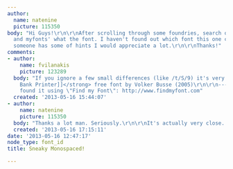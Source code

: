 ```yaml
---
author:
  name: natenine
  picture: 115350
body: "Hi Guys!\r\n\r\nAfter scrolling through some foundries, search on identifont
  and myfonts' what the font. I haven't found out which font this one could be.\r\n\r\n[img:sites/default/files/old-images/Font_5074.jpg]\r\n\r\nIf
  someone has some of hints I would appreciate a lot.\r\n\r\nThanks!"
comments:
- author:
    name: fvilanakis
    picture: 123289
  body: "If you ignore a few small differences (like /t/S/9) it's very close to <strong>[[http://www.findmyfont.com/index.php/fonts/font-preview?fset=Dafont-1&ffam=F25%20Bank%20Printer%20-%20Regular&fid=ef21dca7027ec5ed631305740641e6ec&fsize=24&text=Buchungsdatum%3A%2014.03.20%20BAVARIA%20LUDWIGSB%20PORSCH%201303194105175841412151&wrap=2|F25
    Bank Printer]]</strong> free font by Volker Busse (2005)\r\n\r\n------------------\r\nI
    found it using \"Find my Font\": http://www.findmyfont.com"
  created: '2013-05-16 15:44:07'
- author:
    name: natenine
    picture: 115350
  body: "Thanks a lot man. Seriously.\r\n\r\nIt's actually very close. I might work!\r\n\r\nBest,"
  created: '2013-05-16 17:15:11'
date: '2013-05-16 12:47:17'
node_type: font_id
title: Sneaky Monospaced!

---
```

